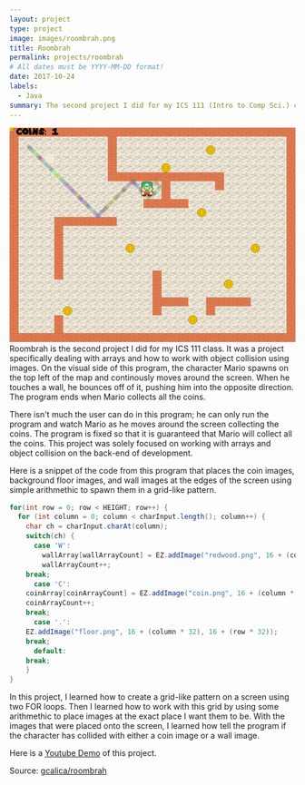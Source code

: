 ```yaml
---
layout: project
type: project
image: images/roombrah.png
title: Roombrah
permalink: projects/roombrah
# All dates must be YYYY-MM-DD format!
date: 2017-10-24
labels:
  - Java
summary: The second project I did for my ICS 111 (Intro to Comp Sci.) class. It was a project working with and testing my knowledge of arrays and object collision.
---
```


<img class="ui large right circular floated image" src="../images/roombrah.png">
Roombrah is the second project I did for my ICS 111 class. It was a project specifically dealing with arrays and how to work with object collision using images. On the visual side of this program, the character Mario spawns on the top left of the map and continously moves around the screen. When he touches a wall, he bounces off of it, pushing him into the opposite direction. The program ends when Mario collects all the coins. 

There isn't much the user can do in this program; he can only run the program and watch Mario as he moves around the screen collecting the coins. The program is fixed so that it is guaranteed that Mario will collect all the coins. This project was solely focused on working with arrays and object collision on the back-end of development. 

Here is a snippet of the code from this program that places the coin images, background floor images, and wall images at the edges of the screen using simple arithmethic to spawn them in a grid-like pattern. 
```java
for(int row = 0; row < HEIGHT; row++) { 
  for (int column = 0; column < charInput.length(); column++) {
    char ch = charInput.charAt(column); 
    switch(ch) { 
      case 'W': 
        wallArray[wallArrayCount] = EZ.addImage("redwood.png", 16 + (column * 32), 16 + (row * 32)); 
        wallArrayCount++; 
	break; 
      case 'C': 
	coinArray[coinArrayCount] = EZ.addImage("coin.png", 16 + (column * 32), 16 + (row * 32));
	coinArrayCount++; 
	break; 
      case '.': 
	EZ.addImage("floor.png", 16 + (column * 32), 16 + (row * 32)); 
	break; 
      default: 
	break;
    } 
} 
```

In this project, I learned how to create a grid-like pattern on a screen using two FOR loops. Then I learned how to work with this grid by using some arithmethic to place images at the exact place I want them to be. With the images that were placed onto the screen, I learned how tell the program if the character has collided with either a coin image or a wall image.

Here is a [Youtube Demo](https://youtu.be/msCt_rNQeWY) of this project.

Source: <a href="https://github.com/gcalica/roombrah"><i class="large github icon"></i>gcalica/roombrah</a>
